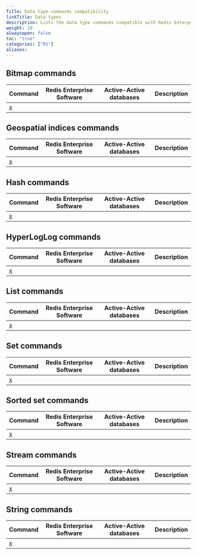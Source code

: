 ```yaml
---
Title: Data type commands compatibility
linkTitle: Data types
description: Lists the data type commands compatible with Redis Enterprise Software.
weight: 10
alwaysopen: false
toc: "true"
categories: ["RS"]
aliases: 
---
```


## Bitmap commands

| Command | Redis Enterprise Software | Active-Active databases | Description |
|---------|---------------------------|-------------------------|------------|
| [x](https://redis.io/commands/) |  |  |  |

## Geospatial indices commands

| Command | Redis Enterprise Software | Active-Active databases | Description |
|---------|---------------------------|-------------------------|------------|
| [x](https://redis.io/commands/) |  |  |  |

## Hash commands

| Command | Redis Enterprise Software | Active-Active databases | Description |
|---------|---------------------------|-------------------------|------------|
| [x](https://redis.io/commands/) |  |  |  |

## HyperLogLog commands

| Command | Redis Enterprise Software | Active-Active databases | Description |
|---------|---------------------------|-------------------------|------------|
| [x](https://redis.io/commands/) |  |  |  |

## List commands

| Command | Redis Enterprise Software | Active-Active databases | Description |
|---------|---------------------------|-------------------------|------------|
| [x](https://redis.io/commands/) |  |  |  |

## Set commands

| Command | Redis Enterprise Software | Active-Active databases | Description |
|---------|---------------------------|-------------------------|------------|
| [x](https://redis.io/commands/) |  |  |  |

## Sorted set commands

| Command | Redis Enterprise Software | Active-Active databases | Description |
|---------|---------------------------|-------------------------|------------|
| [x](https://redis.io/commands/) |  |  |  |

## Stream commands

| Command | Redis Enterprise Software | Active-Active databases | Description |
|---------|---------------------------|-------------------------|------------|
| [x](https://redis.io/commands/) |  |  |  |

## String commands

| Command | Redis Enterprise Software | Active-Active databases | Description |
|---------|---------------------------|-------------------------|------------|
| [x](https://redis.io/commands/) |  |  |  |
